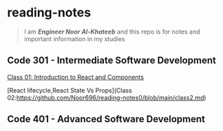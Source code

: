 # reading-notes

> I am **_Engineer Noor Al-Khateeb_** and this repo is for notes and important information in my studies


## Code 301 - Intermediate Software Development
[Class 01: Introduction to React and Components](https://github.com/Noor696/reading-notes0/blob/main/class1.md)

[React lifecycle,React State Vs Props](Class 02:https://github.com/Noor696/reading-notes0/blob/main/class2.md)

## Code 401 - Advanced Software Development
